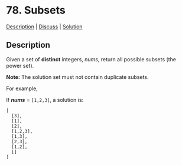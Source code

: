 # 78. Subsets

[Description](https://leetcode.com/problems/subsets/description/) | 
[Discuss](https://leetcode.com/problems/subsets/discuss/) | 
[Solution](https://leetcode.com/problems/subsets/solution/)

## Description

Given a set of **distinct** integers, _nums_, return all possible subsets (the power set).

**Note:** The solution set must not contain duplicate subsets.

For example,  

If **_nums_** = `[1,2,3]`, a solution is:
```
[
  [3],
  [1],
  [2],
  [1,2,3],
  [1,3],
  [2,3],
  [1,2],
  []
]
```
